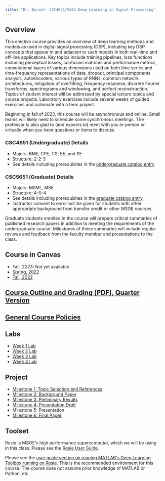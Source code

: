 ```yaml
---
title: "Dr. Durant: CSC4651/5651 Deep Learning in Signal Processing"
---
```


## Overview

This elective course provides an overview of deep learning methods and models as used in digital signal processing (DSP), including key DSP concepts that appear in and adjacent to such models in both real-time and off-line applications. Key topics include training pipelines, loss functions including perceptual losses, confusion matrices and performance metrics, convolutional layers of various dimensions used on both time series and time-frequency representations of data, dropout, principal components analysis, autoencoders, various types of RNNs, common network architectures, mitigation of overfitting, frequency response, discrete Fourier transforms, spectrograms and windowing, and perfect reconstruction. Topics of student interest will be addressed by special lecture topics and course projects. Laboratory exercises include several weeks of guided exercises and culimnate with a term project.

Beginning in fall of 2023, this course will be asynchronous and online. Small teams will likely need to schedule some synchronous meetings. The professor is also glad to (and expects to) meet with you in-person or virtually when you have questions or items to discuss.

### CSC4651 (Undergraduate) Details
* Majors: BME, CPE, CS, EE, and SE
* Structure: 2-2-3
* See details including prerequisites in the [undergraduate catalog entry](https://catalog.msoe.edu/preview_course.php?catoid=31&coid=38752)

### CSC5651 (Graduate) Details
* Majors: MSML, MSE
* Structure: 4-0-4
* See details including prerequisites in the [graduate catalog entry](https://catalog.msoe.edu/preview_course.php?catoid=30&coid=38753)
* Instructor consent to enroll will be given for students with other appropriate background from transfer credit or other MSOE courses.

Graduate students enrolled in the course will prepare critical summaries of published research papers in addition to meeting the requirements of the undergraduate course. Milestones of these summaries will include regular reviews and feedback from the faculty member and presentations to the class.

## Course in Canvas
* Fall, 2023: Not yet available
* [Spring, 2022](https://msoe.instructure.com/courses/10080)
* [Fall, 2022](https://msoe.instructure.com/courses/10863)

## [Course Outline and Grading (PDF), Quarter Version](outline.pdf)

## [General Course Policies](../policies.html)

## Labs

* [Week 1 Lab](week1lab.html)
* [Week 2 Lab](week2lab.html)
* [Week 3 Lab](week3lab.html)
* [Week 4 Lab](week4lab.html)

## Project

* [Milestone 1: Topic Selection and References](project-1-topicSelection.html)
* [Milestone 2: Background Paper](project-2-backgroundPaper.html)
* [Milestone 3: Preliminary Results](project-3-preliminaryResults.html)
* [Milestone 4: Presentation Draft](project-4-presentationDraft.html)
* Milestone 5: Presentation
* [Milestone 6: Final Paper](project-6-finalResults.html)

## Toolset

Rosie is MSOE's high performance supercomputer, which we will be using in this class. Please see the [Rosie User Guide](https://docs.hpc.msoe.edu/).

Please see the [user guide section on running MATLAB's Deep Learning Toolbox running on Rosie](https://docs.hpc.msoe.edu/#/tips/matlab?id=deep-learning-toolbox). This is the recommended environment for this course. The course does not assume prior knowledge of MATLAB or Python, etc.
